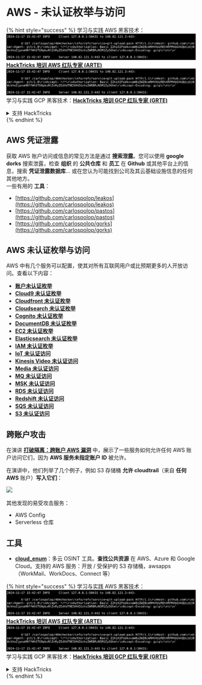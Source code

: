 # AWS - 未认证枚举与访问

{% hint style="success" %}
学习与实践 AWS 黑客技术：<img src="../../../.gitbook/assets/image (1).png" alt="" data-size="line">[**HackTricks 培训 AWS 红队专家 (ARTE)**](https://training.hacktricks.xyz/courses/arte)<img src="../../../.gitbook/assets/image (1).png" alt="" data-size="line">\
学习与实践 GCP 黑客技术：<img src="../../../.gitbook/assets/image (2).png" alt="" data-size="line">[**HackTricks 培训 GCP 红队专家 (GRTE)**<img src="../../../.gitbook/assets/image (2).png" alt="" data-size="line">](https://training.hacktricks.xyz/courses/grte)

<details>

<summary>支持 HackTricks</summary>

* 查看 [**订阅计划**](https://github.com/sponsors/carlospolop)!
* **加入** 💬 [**Discord 群组**](https://discord.gg/hRep4RUj7f) 或 [**Telegram 群组**](https://t.me/peass) 或 **关注** 我们的 **Twitter** 🐦 [**@hacktricks\_live**](https://twitter.com/hacktricks\_live)**.**
* **通过向** [**HackTricks**](https://github.com/carlospolop/hacktricks) 和 [**HackTricks Cloud**](https://github.com/carlospolop/hacktricks-cloud) GitHub 仓库提交 PR 分享黑客技巧。

</details>
{% endhint %}

## AWS 凭证泄露

获取 AWS 账户访问或信息的常见方法是通过 **搜索泄露**。您可以使用 **google dorks** 搜索泄露，检查 **组织** 的 **公共仓库** 和 **员工** 在 **Github** 或其他平台上的信息，搜索 **凭证泄露数据库**... 或在您认为可能找到公司及其云基础设施信息的任何其他地方。\
一些有用的 **工具**：

* [https://github.com/carlospolop/leakos](https://github.com/carlospolop/leakos)
* [https://github.com/carlospolop/pastos](https://github.com/carlospolop/pastos)
* [https://github.com/carlospolop/gorks](https://github.com/carlospolop/gorks)

## AWS 未认证枚举与访问

AWS 中有几个服务可以配置，使其对所有互联网用户或比预期更多的人开放访问。查看以下内容：

* [**账户未认证枚举**](aws-accounts-unauthenticated-enum.md)
* [**Cloud9 未认证枚举**](https://github.com/carlospolop/hacktricks-cloud/blob/master/pentesting-cloud/aws-security/aws-unauthenticated-enum-access/broken-reference/README.md)
* [**Cloudfront 未认证枚举**](aws-cloudfront-unauthenticated-enum.md)
* [**Cloudsearch 未认证枚举**](https://github.com/carlospolop/hacktricks-cloud/blob/master/pentesting-cloud/aws-security/aws-unauthenticated-enum-access/broken-reference/README.md)
* [**Cognito 未认证枚举**](aws-cognito-unauthenticated-enum.md)
* [**DocumentDB 未认证枚举**](aws-documentdb-enum.md)
* [**EC2 未认证枚举**](aws-ec2-unauthenticated-enum.md)
* [**Elasticsearch 未认证枚举**](aws-elasticsearch-unauthenticated-enum.md)
* [**IAM 未认证枚举**](aws-iam-and-sts-unauthenticated-enum.md)
* [**IoT 未认证访问**](aws-iot-unauthenticated-enum.md)
* [**Kinesis Video 未认证访问**](aws-kinesis-video-unauthenticated-enum.md)
* [**Media 未认证访问**](aws-media-unauthenticated-enum.md)
* [**MQ 未认证访问**](aws-mq-unauthenticated-enum.md)
* [**MSK 未认证访问**](aws-msk-unauthenticated-enum.md)
* [**RDS 未认证访问**](aws-rds-unauthenticated-enum.md)
* [**Redshift 未认证访问**](aws-redshift-unauthenticated-enum.md)
* [**SQS 未认证访问**](aws-sqs-unauthenticated-enum.md)
* [**S3 未认证访问**](aws-s3-unauthenticated-enum.md)

## 跨账户攻击

在演讲 [**打破隔离：跨账户 AWS 漏洞**](https://www.youtube.com/watch?v=JfEFIcpJ2wk) 中，展示了一些服务如何允许任何 AWS 账户访问它们，因为 **AWS 服务未指定账户 ID** 被允许。

在演讲中，他们列举了几个例子，例如 S3 存储桶 **允许 cloudtrail**（来自 **任何 AWS** 账户）**写入它们**：

![](<../../../.gitbook/assets/image (260).png>)

其他发现的易受攻击服务：

* AWS Config
* Serverless 仓库

## 工具

* [**cloud\_enum**](https://github.com/initstring/cloud\_enum)：多云 OSINT 工具。**查找公共资源** 在 AWS、Azure 和 Google Cloud。支持的 AWS 服务：开放 / 受保护的 S3 存储桶，awsapps（WorkMail、WorkDocs、Connect 等）

{% hint style="success" %}
学习与实践 AWS 黑客技术：<img src="../../../.gitbook/assets/image (1).png" alt="" data-size="line">[**HackTricks 培训 AWS 红队专家 (ARTE)**](https://training.hacktricks.xyz/courses/arte)<img src="../../../.gitbook/assets/image (1).png" alt="" data-size="line">\
学习与实践 GCP 黑客技术：<img src="../../../.gitbook/assets/image (2).png" alt="" data-size="line">[**HackTricks 培训 GCP 红队专家 (GRTE)**<img src="../../../.gitbook/assets/image (2).png" alt="" data-size="line">](https://training.hacktricks.xyz/courses/grte)

<details>

<summary>支持 HackTricks</summary>

* 查看 [**订阅计划**](https://github.com/sponsors/carlospolop)!
* **加入** 💬 [**Discord 群组**](https://discord.gg/hRep4RUj7f) 或 [**Telegram 群组**](https://t.me/peass) 或 **关注** 我们的 **Twitter** 🐦 [**@hacktricks\_live**](https://twitter.com/hacktricks\_live)**.**
* **通过向** [**HackTricks**](https://github.com/carlospolop/hacktricks) 和 [**HackTricks Cloud**](https://github.com/carlospolop/hacktricks-cloud) GitHub 仓库提交 PR 分享黑客技巧。

</details>
{% endhint %}
